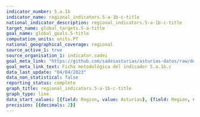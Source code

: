 ```yaml
---
indicator_number: 5.a.1b
indicator_name: regional_indicators.5-a-1b-c-title
national_indicator_description: regional_indicators.5-a-1b-c-title
target_name: global_targets.5-a-title
goal_name: global_goals.5-title
computation_units: units.PT
national_geographical_coverage: regional
source_active_1: true
source_organisation_1: indicator.sadei
goal_meta_link: "https://github.com/sadeiasturias/asturias-datos/raw/develop/descargas/metodologia/5.a.1b.c.pdf"
goal_meta_link_text: Ficha metodológica del indicador 5.a.1b.c
data_last_update: "04/04/2023"
data_non_statistical: false
reporting_status: complete
graph_title: regional_indicators.5-a-1b-c-title
graph_type: line
data_start_values: [{field: Region, value: Asturias}, {field: Region, value: España}]
precision: [{decimals: 2}]
---
```

